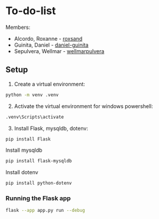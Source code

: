 # To-do-list

Members:
- Alcordo, Roxanne - [roxsand](https://github.com/roxsand)
- Guinita, Daniel - [daniel-guinita](https://github.com/daniel-guinita)
- Sepulvera, Wellmar - [wellmarpulvera](https://github.com/wellmarpulvera)

## Setup
1. Create a virtual environment:
```sh
python -m venv .venv
```

2. Activate the virtual environment
for windows powershell:
```sh
.venv\Scripts\activate
```

3. Install Flask, mysqldb, dotenv:
```sh
pip install Flask
```
Install mysqldb
```sh
pip install flask-mysqldb
```
Install dotenv
```sh
pip install python-dotenv
```

<!-- 4. Create a `.env` file and with the following template:
```sh
MYSQL_HOST=localhost
MYSQL_PORT=3306
MYSQL_USER=root
MYSQL_PASSWORD=
MYSQL_DB=questnight
MYSQL_CURSORCLASS=DictCursor
MYSQL_AUTOCOMMIT=true

PORT = 5000
``` -->

### Running the Flask app
```sh
flask --app app.py run --debug
```